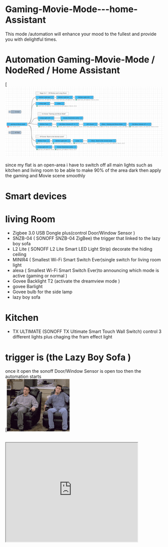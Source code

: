 # Gaming-Movie-Mode---home-Assistant
This mode /automation will enhance your mood to the fullest and provide you with delightful times.
 
# Automation Gaming-Movie-Mode / NodeRed / Home Assistant  
[![Screenshot of the frontend](https://raw.githubusercontent.com/hatemsms/Gaming-Movie-Mode---home-Assistant/refs/heads/main/G%26M.png)

since my flat is an open-area i have to switch off all main lights such as kitchen and living room to be able to make 90% of the area dark then apply the gaming and Movie scene smoothly 

# Smart devices
# living Room
<ul>

  <li>Zigbee 3.0 USB Dongle plus(control Door/Window Sensor )</li>
  <li>SNZB-04 ( SONOFF SNZB-04 ZigBee) the trigger that linked to the lazy boy sofa  </li>
  <li>L2 Lite ( SONOFF L2 Lite Smart LED Light Strip) decorate the hiding ceiling </li>
  <li>MINIR4 ( Smallest Wi-Fi Smart Switch Ever)single switch for living room light </li>
  <li>alexa ( Smallest Wi-Fi Smart Switch Ever)to announcing which mode is active (gaming or normal ) </li>
  <li>Govee Backlight T2 (activate the dreamview mode )</li>
  <li>govee Barlight </li>
  <li>Govee bulb for the side lamp </li>
  <li> lazy boy sofa</li>
  </ul>
  
 # Kitchen 
 <ul>
  <li>TX ULTIMATE (SONOFF TX Ultimate Smart Touch Wall Switch) control 3 different lights plus chaging the fram effect light </li>
  </ul>

 # trigger is (the Lazy Boy Sofa ) 
 
once it open the sonoff Door/Window Sensor is open too then the automation starts <br>
[![Screenshot of the frontend](https://raw.githubusercontent.com/hatemsms/Gaming-Movie-Mode---home-Assistant/refs/heads/main/200w.gif)

<br>
<iframe width="420" height="315"
src="https://www.youtube.com/embed/tgbNymZ7vqY](https://www.youtube.com/watch?v=tWElA-L98fk&list=PLcqFCMic5wma4IDeXyw_BgcrRqzIDR_pu&index=12">
</iframe>

